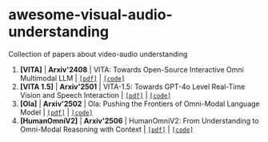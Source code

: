 # awesome-visual-audio-understanding
Collection of papers about video-audio understanding

1. <span id = "1001">**[VITA]**</span> | **Arxiv'2408** | VITA: Towards Open-Source Interactive Omni Multimodal LLM | [`[pdf]`](https://arxiv.org/pdf/2408.05211) | [`[code]`](https://vita-home.github.io)
2. <span id = "1002">**[VITA 1.5]**</span> | **Arxiv'2501** | VITA-1.5: Towards GPT-4o Level Real-Time Vision and Speech Interaction | [`[pdf]`](https://arxiv.org/pdf/2501.01957) | [`[code]`](https://vita-home.github.io)
3. <span id = "1003">**[Ola]**</span> | **Arxiv'2502** | Ola: Pushing the Frontiers of Omni-Modal Language Model | [`[pdf]`](https://arxiv.org/pdf/2502.04328) | [`[code]`](https://ola-omni.github.io)
4. <span id = "1004">**[HumanOmniV2]**</span> | **Arxiv'2506** | HumanOmniV2: From Understanding to Omni-Modal Reasoning with Context | [`[pdf]`](https://arxiv.org/pdf/2506.21277) | [`[code]`](https://github.com/HumanMLLM/HumanOmniV2)
